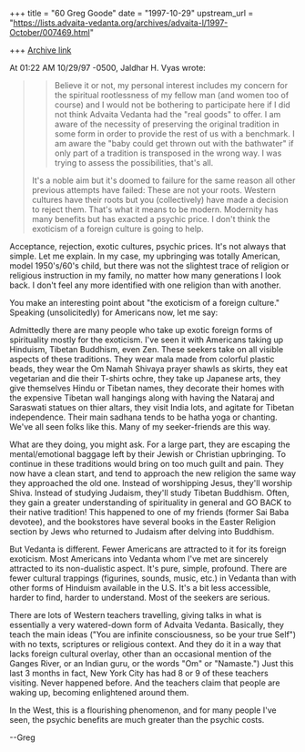 +++
title = "60 Greg Goode"
date = "1997-10-29"
upstream_url = "https://lists.advaita-vedanta.org/archives/advaita-l/1997-October/007469.html"

+++
[Archive link](https://lists.advaita-vedanta.org/archives/advaita-l/1997-October/007469.html)

At 01:22 AM 10/29/97 -0500, Jaldhar H. Vyas wrote:

>> Believe it or not, my personal interest includes my concern for the
>> spiritual rootlessness of my fellow man (and women too of course) and
>> I would not be bothering to participate here if I did not think Advaita
>> Vedanta had the "real goods" to offer. I am aware of the necessity of
>> preserving the original tradition in some form in order to provide the
>> rest of us with a benchmark. I am aware the "baby could get thrown out
>> with the bathwater" if only part of a tradition is transposed in the
>> wrong way. I was trying to assess the possibilities, that's all.
>>
>
>It's a noble aim but it's doomed to failure for the same reason all other
>previous attempts have failed: These are not your roots.  Western cultures
>have their roots but you (collectively) have made a decision to reject
>them.  That's what it means to be modern.  Modernity  has many benefits
>but has exacted a psychic price.  I don't think the exoticism of a foreign
>culture is going to help.

Acceptance, rejection, exotic cultures, psychic prices.  It's not always
that simple.  Let me explain.  In my case, my upbringing was totally
American, model 1950's/60's child, but there was not the slightest trace of
religion or religious instruction in my family, no matter how many
generations I look back.  I don't feel any more identified with one
religion than with another.

You make an interesting point about "the exoticism of a foreign culture."
Speaking (unsolicitedly) for Americans now, let me say:

Admittedly there are many people who take up exotic foreign forms of
spirituality mostly for the exoticism.  I've seen it with Americans taking
up Hinduism, Tibetan Buddhism, even Zen.  These seekers take on all visible
aspects of these traditions.  They wear mala made from colorful plastic
beads, they wear the Om Namah Shivaya prayer shawls as skirts, they eat
vegetarian and die their T-shirts ochre, they take up Japanese arts, they
give themselves Hindu or Tibetan names, they decorate their homes with the
expensive Tibetan wall hangings along with having the Nataraj and Saraswati
statues on thier altars, they visit India lots, and agitate for Tibetan
independence.  Their main sadhana tends to be hatha yoga or chanting.
We've all seen folks like this.  Many of my seeker-friends are this way.

What are they doing, you might ask.  For a large part, they are escaping
the mental/emotional baggage left by their Jewish or Christian upbringing.
To continue in these traditions would bring on too much guilt and pain.
They now have a clean start, and tend to approach the new religion the same
way they approached the old one.  Instead of worshipping Jesus, they'll
worship Shiva.  Instead of studying Judaism, they'll study Tibetan
Buddhism.  Often, they gain a greater understanding of spirituality in
general and GO BACK to their native tradition!  This happened to one of my
friends (former Sai Baba devotee), and the bookstores have several books in
the Easter Religion section by Jews who returned to Judaism after delving
into Buddhism.

But Vedanta is different.  Fewer Americans are attracted to it for its
foreign exoticism.  Most Americans into Vedanta whom I've met are sincerely
attracted to its non-dualistic aspect.  It's pure, simple, profound.  There
are fewer cultural trappings (figurines, sounds, music, etc.) in Vedanta
than with other forms of Hinduism available in the U.S.  It's a bit less
accessible, harder to find, harder to understand.  Most of the seekers are
serious.

There are lots of Western teachers travelling, giving talks in what is
essentially a very watered-down form of Advaita Vedanta.  Basically, they
teach the main ideas ("You are infinite consciousness, so be your true
Self") with no texts, scriptures or religious context.  And they do it in a
way that lacks foreign cultural overlay, other than an occasional mention
of the Ganges River, or an Indian guru, or the words "Om" or "Namaste.")
Just this last 3 months in fact, New York City has had 8 or 9 of these
teachers visiting.  Never happened before.  And the teachers claim that
people are waking up, becoming enlightened around them.

In the West, this is a flourishing phenomenon, and for many people I've
seen, the psychic benefits are much greater than the psychic costs.

--Greg


